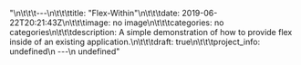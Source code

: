 "\n\t\t\t---\n\t\t\ttitle: \"Flex-Within\"\n\t\t\tdate: 2019-06-22T20:21:43Z\n\t\t\timage: no image\n\t\t\tcategories: no categories\n\t\t\tdescription: A simple demonstration of how to provide flex inside of an existing application.\n\t\t\tdraft: true\n\t\t\tproject_info: undefined\n      ---\n      undefined"